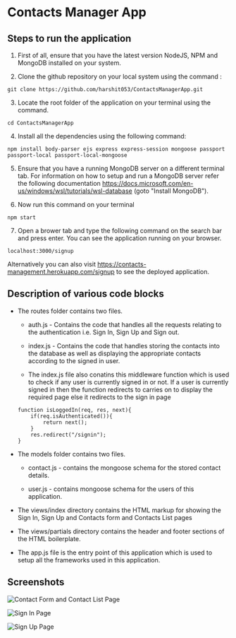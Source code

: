 # Contacts Manager App

## Steps to run the application

1. First of all, ensure that you have the latest version NodeJS, NPM and MongoDB installed on your system.

2. Clone the github repository on your local system using the command :  
``` 
git clone https://github.com/harshit053/ContactsManagerApp.git
```
3. Locate the root folder of the application on your terminal using the command. 
``` 
cd ContactsManagerApp 
``` 
4. Install all the dependencies using the following command:  
``` 
npm install body-parser ejs express express-session mongoose passport passport-local passport-local-mongoose 
```
5. Ensure that you have a running MongoDB server on a different terminal tab. For information on how to setup and run a MongoDB server refer the following documentation https://docs.microsoft.com/en-us/windows/wsl/tutorials/wsl-database (goto "Install MongoDB").

6. Now run this command on your terminal
``` 
npm start 
``` 


7. Open a brower tab and type the following command on the search bar and press enter. You can see the application running on your browser.
``` 
localhost:3000/signup 
``` 


Alternatively you can also visit https://contacts-management.herokuapp.com/signup to see the deployed application.

## Description of various code blocks 

* The routes folder contains two files. 

    * auth.js - Contains the code that handles all the requests relating to the authentication i.e. Sign In, Sign Up and Sign out.

    * index.js - Contains the code that handles storing the contacts into the database as well as displaying the appropriate contacts according to the signed in user.

    * The index.js file also conatins this middleware function which is used to check if any user is currently signed in or not. If a user is currently signed in then the function redirects to carries on to display the required page else it redirects to the sign in page
    ``` 
    function isLoggedIn(req, res, next){
        if(req.isAuthenticated()){
            return next();
        }
        res.redirect("/signin");
    } 
    ```
* The models folder contains two files. 

    * contact.js - contains the mongoose schema for the stored contact details.

    * user.js - contains mongoose schema for the users of this application.

* The views/index directory contains the HTML markup for showing the Sign In, Sign Up and Contacts form and Contacts List pages

* The views/partials directory contains the header and footer sections of the HTML boilerplate.

* The app.js file is the entry point of this application which is used to setup all the frameworks used in this application.

## Screenshots

![Contact Form and Contact List Page](https://drive.google.com/uc?export=view&id=1Ppsdnk6nmlMX5LeYoL4TzxWaxeOvSnW6)

![Sign In Page](https://drive.google.com/uc?export=view&id=1rfeRGs4xPpk1gy2J3FUYbh__GTmKSV0D)

![Sign Up Page](https://drive.google.com/uc?export=view&id=16MuMvX4iuqbYeyxcDQ3Jo87Wq1aPxE7m)
